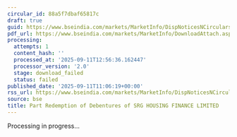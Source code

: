 ```yaml
---
circular_id: 88a5f7dbaf65817c
draft: true
guid: https://www.bseindia.com/markets/MarketInfo/DispNoticesNCirculars.aspx?Noticeid={2E3BE3B3-C0C9-4305-813A-C837B0671717}&noticeno=20250911-18&dt=09/11/2025&icount=18&totcount=72&flag=0
pdf_url: https://www.bseindia.com/markets/MarketInfo/DownloadAttach.aspx?id=20250911-18&attachedId=
processing:
  attempts: 1
  content_hash: ''
  processed_at: '2025-09-11T12:56:36.162447'
  processor_version: '2.0'
  stage: download_failed
  status: failed
published_date: '2025-09-11T11:06:19+00:00'
rss_url: https://www.bseindia.com/markets/MarketInfo/DispNoticesNCirculars.aspx?Noticeid={2E3BE3B3-C0C9-4305-813A-C837B0671717}&noticeno=20250911-18&dt=09/11/2025&icount=18&totcount=72&flag=0
source: bse
title: Part Redemption of Debentures of SRG HOUSING FINANCE LIMITED
---
```


Processing in progress...